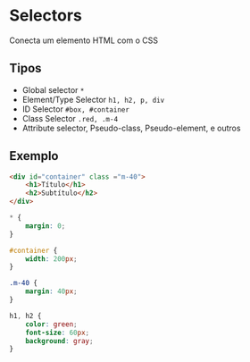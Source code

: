 # Selectors

Conecta um elemento HTML com o CSS

## Tipos

* Global selector `*`
* Element/Type Selector `h1, h2, p, div`
* ID Selector `#box, #container`
* Class Selector `.red, .m-4`
* Attribute selector, Pseudo-class, Pseudo-element, e outros

## Exemplo

```HTML
<div id="container" class ="m-40">
    <h1>Título</h1>
    <h2>Subtítulo</h2>
</div>
```

```CSS
* {
    margin: 0;
}

#container {
    width: 200px;
}

.m-40 {
    margin: 40px;
}

h1, h2 {
    color: green;
    font-size: 60px;
    background: gray;
}
```